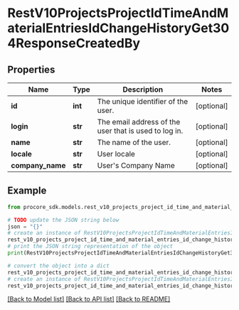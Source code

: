 # RestV10ProjectsProjectIdTimeAndMaterialEntriesIdChangeHistoryGet304ResponseCreatedBy


## Properties

Name | Type | Description | Notes
------------ | ------------- | ------------- | -------------
**id** | **int** | The unique identifier of the user. | [optional] 
**login** | **str** | The email address of the user that is used to log in. | [optional] 
**name** | **str** | The name of the user. | [optional] 
**locale** | **str** | User locale | [optional] 
**company_name** | **str** | User&#39;s Company Name | [optional] 

## Example

```python
from procore_sdk.models.rest_v10_projects_project_id_time_and_material_entries_id_change_history_get304_response_created_by import RestV10ProjectsProjectIdTimeAndMaterialEntriesIdChangeHistoryGet304ResponseCreatedBy

# TODO update the JSON string below
json = "{}"
# create an instance of RestV10ProjectsProjectIdTimeAndMaterialEntriesIdChangeHistoryGet304ResponseCreatedBy from a JSON string
rest_v10_projects_project_id_time_and_material_entries_id_change_history_get304_response_created_by_instance = RestV10ProjectsProjectIdTimeAndMaterialEntriesIdChangeHistoryGet304ResponseCreatedBy.from_json(json)
# print the JSON string representation of the object
print(RestV10ProjectsProjectIdTimeAndMaterialEntriesIdChangeHistoryGet304ResponseCreatedBy.to_json())

# convert the object into a dict
rest_v10_projects_project_id_time_and_material_entries_id_change_history_get304_response_created_by_dict = rest_v10_projects_project_id_time_and_material_entries_id_change_history_get304_response_created_by_instance.to_dict()
# create an instance of RestV10ProjectsProjectIdTimeAndMaterialEntriesIdChangeHistoryGet304ResponseCreatedBy from a dict
rest_v10_projects_project_id_time_and_material_entries_id_change_history_get304_response_created_by_from_dict = RestV10ProjectsProjectIdTimeAndMaterialEntriesIdChangeHistoryGet304ResponseCreatedBy.from_dict(rest_v10_projects_project_id_time_and_material_entries_id_change_history_get304_response_created_by_dict)
```
[[Back to Model list]](../README.md#documentation-for-models) [[Back to API list]](../README.md#documentation-for-api-endpoints) [[Back to README]](../README.md)


